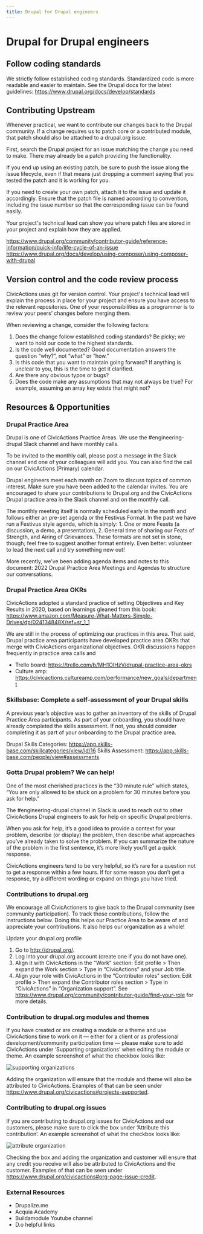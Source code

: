 ```yaml
---
title: Drupal for Drupal engineers
---
```


# Drupal for Drupal engineers

## Follow coding standards

We strictly follow established coding standards.  Standardized code is more readable and easier to maintain.  See the Drupal docs for the latest guidelines: https://www.drupal.org/docs/develop/standards

## Contributing Upstream

Whenever practical, we want to contribute our changes back to the Drupal community.  If a change requires us to patch core or a contributed module, that patch should also be attached to a drupal.org issue.

First, search the Drupal project for an issue matching the change you need to make.  There may already be a patch providing the functionality.

If you end up using an existing patch, be sure to push the issue along the issue lifecycle, even if that means just dropping a comment saying that you tested the patch and it is working for you.

If you need to create your own patch, attach it to the issue and update it accordingly.  Ensure that the patch file is named according to convention, including the issue number so that the corresponding issue can be found easily.

Your project's technical lead can show you where patch files are stored in your project and explain how they are applied.

https://www.drupal.org/community/contributor-guide/reference-information/quick-info/life-cycle-of-an-issue
https://www.drupal.org/docs/develop/using-composer/using-composer-with-drupal

## Version control and the code review process

CivicActions uses git for version control.  Your project's technical lead will explain the process in place for your project and ensure you have access to the relevant repositories.  One of your responsibilities as a programmer is to review your peers’ changes before merging them.

When reviewing a change, consider the following factors:

1. Does the change follow established coding standards?  Be picky; we want to hold our code to the highest standards.
2. Is the code well documented?  Good documentation answers the question “why?”, not “what” or “how.”
3. Is this code that you want to maintain going forward?  If anything is unclear to you, this is the time to get it clarified.
4. Are there any obvious typos or bugs?
5. Does the code make any assumptions that may not always be true?  For example, assuming an array key exists that might not?

## Resources & Opportunities

### Drupal Practice Area

Drupal is one of CivicActions Practice Areas. We use the #engineering-drupal Slack channel and have monthly calls.

To be invited to the monthly call, please post a message in the Slack channel and one of your colleagues will add you. You can also find the call on our CivicActions (Primary) calendar.

Drupal engineers meet each month on Zoom to discuss topics of common interest. Make sure you have been added to the calendar invites. You are encouraged to share your contributions to Drupal.org and the CivicActions Drupal practice area in the Slack channel and on the monthly call.

The monthly meeting itself is normally scheduled early in the month and follows either an pre-set agenda or the Festivus Format. In the past we have run a Festivus style agenda, which is simply: 1. One or more Feasts (a discussion, a demo, a presentation), 2. General time of sharing our Feats of Strength, and Airing of Grievances. These formats are not set in stone, though; feel free to suggest another format entirely. Even better: volunteer to lead the next call and try something new out!

More recently, we’ve been adding agenda items and notes to this document: 2022 Drupal Practice Area Meetings and Agendas to structure our conversations. 

### Drupal Practice Area OKRs

CivicActions adopted a standard practice of setting Objectives and Key Results in 2020, based on learnings gleaned from this book: https://www.amazon.com/Measure-What-Matters-Simple-Drives/dp/024134848X/ref=sr_1_1

We are still in the process of optimizing our practices in this area. That said, Drupal practice area participants have developed practice area OKRs that merge with CivicActions organizational objectives. OKR discussions happen frequently in practice area calls and 

- Trello board: https://trello.com/b/MH1OIHzV/drupal-practice-area-okrs
- Culture amp: https://civicactions.cultureamp.com/performance/new_goals/department 

### Skillsbase: Complete a self-assessment of your Drupal skills
A previous year’s objective was to gather an inventory of the skills of Drupal Practice Area participants. As part of your onboarding, you should have already completed the skills assessment. If not, you should consider completing it as part of your onboarding to the Drupal practice area.

Drupal Skills Categories: https://app.skills-base.com/skillcategories/view/id/16
Skills Assessment: https://app.skills-base.com/people/view#assessments

### Gotta Drupal problem? We can help!

One of the most cherished practices is the “30 minute rule” which states, “You are only allowed to be stuck on a problem for 30 minutes before you ask for help.”  

The #engineering-drupal channel in Slack is used to reach out to other CivicActions Drupal engineers to ask for help on specific Drupal problems. 

When you ask for help, it’s a good idea to provide a context for your problem, describe (or display) the problem,  then describe what approaches you’ve already taken to solve the problem. If you can summarize the nature of the problem in the first sentence, it’s more likely you’ll get a quick response.

 CivicActions engineers tend to be very helpful, so it’s rare for a question not to get a response within a few hours. If for some reason you don’t get a response, try a different wording or expand on things you have tried.  

### Contributions to drupal.org
We encourage all CivicActioners to give back to the Drupal community (see community participation). To track those contributions,  follow the instructions below. Doing this helps our Practice Area to be aware of and appreciate your contributions. It also helps our organization as a whole!

Update your drupal.org profile
1. Go to http://drupal.org/.
2. Log into your drupal.org account (create one if you do not have one).
3. Align it with CivicActions in the "Work" section: Edit profile > Then expand the Work section > Type in “CivicActions” and your Job title.
4. Align your role with CivicActions in the “Contributor roles” section: Edit profile > Then expand the Contributor roles section > Type in “CivicActions” in “Organization support”. See https://www.drupal.org/community/contributor-guide/find-your-role for more details.

### Contribution to drupal.org modules and themes
If you have created or are creating a module or a theme and use CivicActions time to work on it —  either for a client or as professional development/community participation time — please make sure to add CivicActions under ‘Supporting organizations’ when editing the module or theme. An example screenshot of what the checkbox looks like:

![supporting organizations](../../assets/images/drupal-pa/do-supporting-organizations.png)

Adding the organization will ensure that the module and theme will also be attributed to CivicActions. Examples of that can be seen under https://www.drupal.org/civicactions#projects-supported.

### Contributing to drupal.org issues
If you are contributing to drupal.org issues for CivicActions and our customers, please make sure to click the box under ‘Attribute this contribution’. An example screenshot of what the checkbox looks like:

![attribute organization](../../assets/images/drupal-pa/do-attribute-contribution.png)

Checking the box and adding the organization and customer will ensure that any credit you receive will also be attributed to CivicActions and the customer. Examples of that can be seen under https://www.drupal.org/civicactions#org-page-issue-credit.

### External Resources

- Drupalize.me
- Acquia Academy
- Buildamodule Youtube channel
- D.o helpful links

